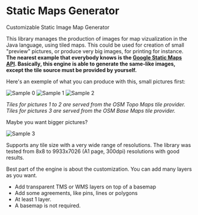 # Static Maps Generator
Customizable Static Image Map Generator

This library manages the production of images for map vizualization in the Java language, using tiled maps.
This could be used for creation of small "preview" pictures, or produce very big images, for printing for instance.
**The nearest example that everybody knows is the [Google Static Maps API](https://developers.google.com/maps/documentation/static-maps/?hl=fr). Basically, this engine is able to generate the same-like images, except the tile source must be provided by yourself.**

Here's an exemple of what you can produce with this, small pictures first:

![Sample 0](https://github.com/doubotis/MapPictureGenerator/blob/master/samples/sample-0.png)
![Sample 1](https://github.com/doubotis/MapPictureGenerator/blob/master/samples/sample-1.png)
![Sample 2](https://github.com/doubotis/MapPictureGenerator/blob/master/samples/sample-2.png)

*Tiles for pictures 1 to 2 are served from the OSM Topo Maps tile provider. Tiles for pictures 3 are served from the OSM Base Maps tile provider.*

Maybe you want bigger pictures?

![Sample 3](https://github.com/doubotis/MapPictureGenerator/blob/master/samples/sample-3.png)

Supports any tile size with a very wide range of resolutions.
The library was tested from 8x8 to 9933x7026 (A1 page, 300dpi) resolutions with good results.

Best part of the engine is about the customization. You can add many layers as you want.
* Add transparent TMS or WMS layers on top of a basemap
* Add some agreements, like pins, lines or polygons
* At least 1 layer.
* A basemap is not required.

